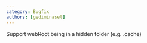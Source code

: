 ```yaml
---
category: Bugfix
authors: [gediminasel]
---
```


Support webRoot being in a hidden folder (e.g. .cache)
